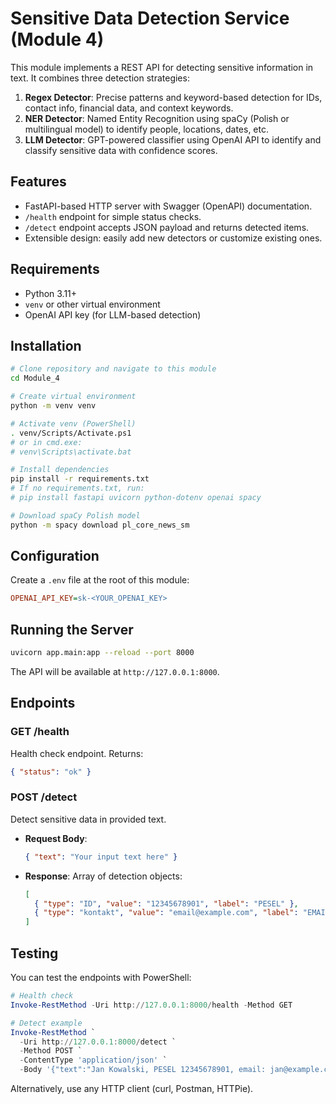 # Sensitive Data Detection Service (Module 4)

This module implements a REST API for detecting sensitive information in text. It combines three detection strategies:

1. **Regex Detector**: Precise patterns and keyword-based detection for IDs, contact info, financial data, and context keywords.
2. **NER Detector**: Named Entity Recognition using spaCy (Polish or multilingual model) to identify people, locations, dates, etc.
3. **LLM Detector**: GPT-powered classifier using OpenAI API to identify and classify sensitive data with confidence scores.

## Features

- FastAPI-based HTTP server with Swagger (OpenAPI) documentation.
- `/health` endpoint for simple status checks.
- `/detect` endpoint accepts JSON payload and returns detected items.
- Extensible design: easily add new detectors or customize existing ones.

## Requirements

- Python 3.11+
- `venv` or other virtual environment
- OpenAI API key (for LLM-based detection)

## Installation

```bash
# Clone repository and navigate to this module
cd Module_4

# Create virtual environment
python -m venv venv

# Activate venv (PowerShell)
. venv/Scripts/Activate.ps1
# or in cmd.exe:
# venv\Scripts\activate.bat

# Install dependencies
pip install -r requirements.txt
# If no requirements.txt, run:
# pip install fastapi uvicorn python-dotenv openai spacy

# Download spaCy Polish model
python -m spacy download pl_core_news_sm
```

## Configuration

Create a `.env` file at the root of this module:

```ini
OPENAI_API_KEY=sk-<YOUR_OPENAI_KEY>
```

## Running the Server

```bash
uvicorn app.main:app --reload --port 8000
```

The API will be available at `http://127.0.0.1:8000`.

## Endpoints

### GET /health

Health check endpoint. Returns:

```json
{ "status": "ok" }
```

### POST /detect

Detect sensitive data in provided text.

- **Request Body**:
  ```json
  { "text": "Your input text here" }
  ```

- **Response**: Array of detection objects:
  ```json
  [
    { "type": "ID", "value": "12345678901", "label": "PESEL" },
    { "type": "kontakt", "value": "email@example.com", "label": "EMAIL" }
  ]
  ```

## Testing

You can test the endpoints with PowerShell:

```powershell
# Health check
Invoke-RestMethod -Uri http://127.0.0.1:8000/health -Method GET

# Detect example
Invoke-RestMethod `
  -Uri http://127.0.0.1:8000/detect `
  -Method POST `
  -ContentType 'application/json' `
  -Body '{"text":"Jan Kowalski, PESEL 12345678901, email: jan@example.com"}'
```

Alternatively, use any HTTP client (curl, Postman, HTTPie).